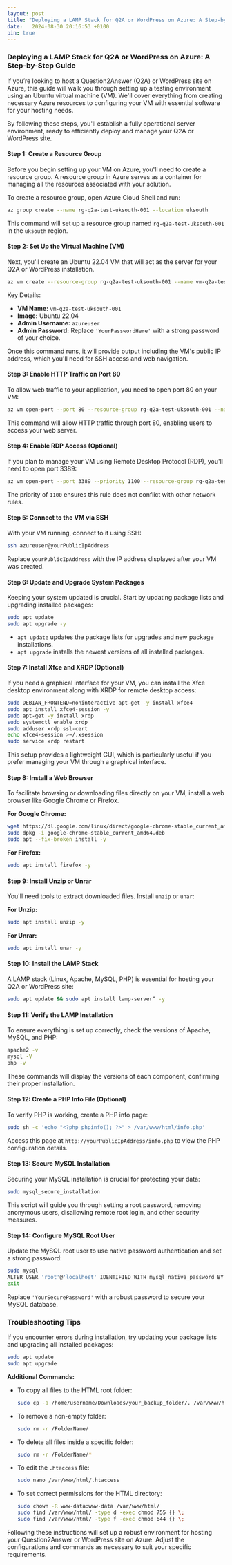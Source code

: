 ```yaml
---
layout: post
title: "Deploying a LAMP Stack for Q2A or WordPress on Azure: A Step-by-Step Guide"
date:   2024-08-30 20:16:53 +0100
pin: true
---
```



### Deploying a LAMP Stack for Q2A or WordPress on Azure: A Step-by-Step Guide

If you’re looking to host a Question2Answer (Q2A) or WordPress site on Azure, this guide will walk you through setting up a testing environment using an Ubuntu virtual machine (VM). We'll cover everything from creating necessary Azure resources to configuring your VM with essential software for your hosting needs.

By following these steps, you'll establish a fully operational server environment, ready to efficiently deploy and manage your Q2A or WordPress site.

#### Step 1: Create a Resource Group

Before you begin setting up your VM on Azure, you'll need to create a resource group. A resource group in Azure serves as a container for managing all the resources associated with your solution.

To create a resource group, open Azure Cloud Shell and run:

```bash
az group create --name rg-q2a-test-uksouth-001 --location uksouth
```

This command will set up a resource group named `rg-q2a-test-uksouth-001` in the `uksouth` region.

#### Step 2: Set Up the Virtual Machine (VM)

Next, you'll create an Ubuntu 22.04 VM that will act as the server for your Q2A or WordPress installation.

```bash
az vm create --resource-group rg-q2a-test-uksouth-001 --name vm-q2a-test-uksouth-001 --image Ubuntu2204 --admin-username azureuser  --admin-password 'YourPasswordHere'
```

Key Details:
- **VM Name:** `vm-q2a-test-uksouth-001`
- **Image:** Ubuntu 22.04
- **Admin Username:** `azureuser`
- **Admin Password:** Replace `'YourPasswordHere'` with a strong password of your choice.

Once this command runs, it will provide output including the VM's public IP address, which you'll need for SSH access and web navigation.

#### Step 3: Enable HTTP Traffic on Port 80

To allow web traffic to your application, you need to open port 80 on your VM:

```bash
az vm open-port --port 80 --resource-group rg-q2a-test-uksouth-001 --name vm-q2a-test-uksouth-001
```

This command will allow HTTP traffic through port 80, enabling users to access your web server.

#### Step 4: Enable RDP Access (Optional)

If you plan to manage your VM using Remote Desktop Protocol (RDP), you'll need to open port 3389:

```bash
az vm open-port --port 3389 --priority 1100 --resource-group rg-q2a-test-uksouth-001 --name vm-q2a-test-uksouth-001
```

The priority of `1100` ensures this rule does not conflict with other network rules.

#### Step 5: Connect to the VM via SSH

With your VM running, connect to it using SSH:

```bash
ssh azureuser@yourPublicIpAddress
```

Replace `yourPublicIpAddress` with the IP address displayed after your VM was created.

#### Step 6: Update and Upgrade System Packages

Keeping your system updated is crucial. Start by updating package lists and upgrading installed packages:

```bash
sudo apt update
sudo apt upgrade -y
```

- `apt update` updates the package lists for upgrades and new package installations.
- `apt upgrade` installs the newest versions of all installed packages.

#### Step 7: Install Xfce and XRDP (Optional)

If you need a graphical interface for your VM, you can install the Xfce desktop environment along with XRDP for remote desktop access:

```bash
sudo DEBIAN_FRONTEND=noninteractive apt-get -y install xfce4
sudo apt install xfce4-session -y
sudo apt-get -y install xrdp
sudo systemctl enable xrdp
sudo adduser xrdp ssl-cert
echo xfce4-session >~/.xsession
sudo service xrdp restart
```

This setup provides a lightweight GUI, which is particularly useful if you prefer managing your VM through a graphical interface.

#### Step 8: Install a Web Browser

To facilitate browsing or downloading files directly on your VM, install a web browser like Google Chrome or Firefox.

**For Google Chrome:**

```bash
wget https://dl.google.com/linux/direct/google-chrome-stable_current_amd64.deb
sudo dpkg -i google-chrome-stable_current_amd64.deb
sudo apt --fix-broken install -y
```

**For Firefox:**

```bash
sudo apt install firefox -y
```

#### Step 9: Install Unzip or Unrar

You'll need tools to extract downloaded files. Install `unzip` or `unar`:

**For Unzip:**

```bash
sudo apt install unzip -y
```

**For Unrar:**

```bash
sudo apt install unar -y
```

#### Step 10: Install the LAMP Stack

A LAMP stack (Linux, Apache, MySQL, PHP) is essential for hosting your Q2A or WordPress site:

```bash
sudo apt update && sudo apt install lamp-server^ -y
```

#### Step 11: Verify the LAMP Installation

To ensure everything is set up correctly, check the versions of Apache, MySQL, and PHP:

```bash
apache2 -v
mysql -V
php -v
```

These commands will display the versions of each component, confirming their proper installation.

#### Step 12: Create a PHP Info File (Optional)

To verify PHP is working, create a PHP info page:

```bash
sudo sh -c 'echo "<?php phpinfo(); ?>" > /var/www/html/info.php'
```

Access this page at `http://yourPublicIpAddress/info.php` to view the PHP configuration details.

#### Step 13: Secure MySQL Installation

Securing your MySQL installation is crucial for protecting your data:

```bash
sudo mysql_secure_installation
```

This script will guide you through setting a root password, removing anonymous users, disallowing remote root login, and other security measures.

#### Step 14: Configure MySQL Root User

Update the MySQL root user to use native password authentication and set a strong password:

```bash
sudo mysql
ALTER USER 'root'@'localhost' IDENTIFIED WITH mysql_native_password BY 'YourSecurePassword';
exit
```

Replace `'YourSecurePassword'` with a robust password to secure your MySQL database.

### Troubleshooting Tips

If you encounter errors during installation, try updating your package lists and upgrading all installed packages:

```bash
sudo apt update
sudo apt upgrade
```

**Additional Commands:**
- To copy all files to the HTML root folder:

  ```bash
  sudo cp -a /home/username/Downloads/your_backup_folder/. /var/www/html
  ```
- To remove a non-empty folder:

  ```bash
  sudo rm -r /FolderName/
  ```
- To delete all files inside a specific folder:

  ```bash
  sudo rm -r /FolderName/*
  ```
- To edit the `.htaccess` file:

  ```bash
  sudo nano /var/www/html/.htaccess
  ```
- To set correct permissions for the HTML directory:

  ```bash
  sudo chown -R www-data:www-data /var/www/html/
  sudo find /var/www/html/ -type d -exec chmod 755 {} \;
  sudo find /var/www/html/ -type f -exec chmod 644 {} \;
  ```

Following these instructions will set up a robust environment for hosting your Question2Answer or WordPress site on Azure. Adjust the configurations and commands as necessary to suit your specific requirements.
